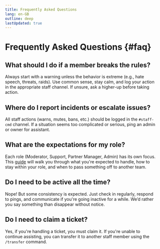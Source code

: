 ```yaml
---
title: Frequently Asked Questions
lang: en-GB
outline: deep
lastUpdated: true
---
```

# Frequently Asked Questions {#faq}

## What should I do if a member breaks the rules?

Always start with a warning unless the behavior is extreme (e.g., hate speech, threats, raids). Use common sense, stay calm, and log your action in the appropriate staff channel. If unsure, ask a higher-up before taking action.

## Where do I report incidents or escalate issues?

All staff actions (warns, mutes, bans, etc.) should be logged in the `#staff-cmd` channel. If a situation seems too complicated or serious, ping an admin or owner for assistant.

## What are the expectations for my role?

Each role (Moderator, Support, Partner Manager, Admin) has its own focus. This [guide](/) will walk you through what you're expected to handle, how to stay within your role, and when to pass something off to another team.

## Do I need to be active all the time?

Nope! But some consistency is expected. Just check in regularly, respond to pings, and communicate if you're going inactive for a while. We’d rather you say something than disappear without notice.

## Do I need to claim a ticket?

Yes, if you're handling a ticket, you must claim it. If you're unable to continue assisting, you can transfer it to another staff member using the `/transfer` command.